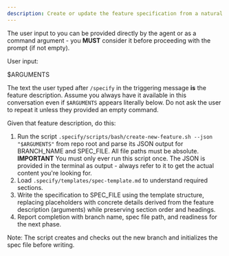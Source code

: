 ```yaml
---
description: Create or update the feature specification from a natural language feature description.
---
```


The user input to you can be provided directly by the agent or as a command argument - you **MUST** consider it before proceeding with the prompt (if not empty).

User input:

$ARGUMENTS

The text the user typed after `/specify` in the triggering message **is** the feature description. Assume you always have it available in this conversation even if `$ARGUMENTS` appears literally below. Do not ask the user to repeat it unless they provided an empty command.

Given that feature description, do this:

1. Run the script `.specify/scripts/bash/create-new-feature.sh --json "$ARGUMENTS"` from repo root and parse its JSON output for BRANCH_NAME and SPEC_FILE. All file paths must be absolute.
  **IMPORTANT** You must only ever run this script once. The JSON is provided in the terminal as output - always refer to it to get the actual content you're looking for.
2. Load `.specify/templates/spec-template.md` to understand required sections.
3. Write the specification to SPEC_FILE using the template structure, replacing placeholders with concrete details derived from the feature description (arguments) while preserving section order and headings.
4. Report completion with branch name, spec file path, and readiness for the next phase.

Note: The script creates and checks out the new branch and initializes the spec file before writing.
